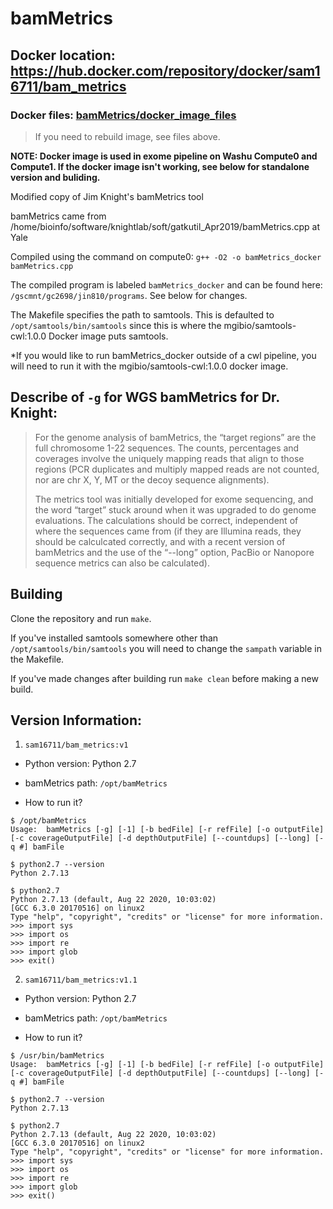 # bamMetrics
## Docker location: https://hub.docker.com/repository/docker/sam16711/bam_metrics
### Docker files: [bamMetrics/docker_image_files](./docker_image_files)
> If you need to rebuild image, see files above.  
  
**NOTE: Docker image is used in exome pipeline on Washu Compute0 and Compute1. If the docker image isn't working, see below for standalone version and buliding.**  


Modified copy of Jim Knight's bamMetrics tool

bamMetrics came from /home/bioinfo/software/knightlab/soft/gatkutil_Apr2019/bamMetrics.cpp at Yale

Compiled using the command on compute0: ```g++ -O2 -o bamMetrics_docker bamMetrics.cpp```

The compiled program is labeled ```bamMetrics_docker``` and can be found here: ```/gscmnt/gc2698/jin810/programs```. See below for changes.

The Makefile specifies the path to samtools. This is defaulted to ```/opt/samtools/bin/samtools``` since this is where the mgibio/samtools-cwl:1.0.0 Docker image puts samtools.

*If you would like to run bamMetrics_docker outside of a cwl pipeline, you will need to run it with the mgibio/samtools-cwl:1.0.0 docker image.


## Describe of `-g` for WGS bamMetrics for Dr. Knight:

> For the genome analysis of bamMetrics, the “target regions” are the full chromosome 1-22 sequences.  The counts, percentages and coverages involve the uniquely mapping reads that align to those regions (PCR duplicates and multiply mapped reads are not counted, nor are chr X, Y, MT or the decoy sequence alignments).
>
> The metrics tool was initially developed for exome sequencing, and the word “target” stuck around when it was upgraded to do genome evaluations.  The calculations should be correct, independent of where the sequences came from (if they are Illumina reads, they should be calculcated correctly, and with a recent version of bamMetrics and the use of the “--long” option, PacBio or Nanopore sequence metrics can also be calculated).


## Building
Clone the repository and run ```make```.

If you've installed samtools somewhere other than ```/opt/samtools/bin/samtools``` you will need to change the ```sampath``` variable in the Makefile.

If you've made changes after building run ```make clean``` before making a new build.

## Version Information:

1. `sam16711/bam_metrics:v1`

  * Python version: Python 2.7
  * bamMetrics path: `/opt/bamMetrics`
  
  * How to run it?
  
  ```
  $ /opt/bamMetrics 
  Usage:  bamMetrics [-g] [-1] [-b bedFile] [-r refFile] [-o outputFile] [-c coverageOutputFile] [-d depthOutputFile] [--countdups] [--long] [-q #] bamFile
  
  $ python2.7 --version
  Python 2.7.13
  
  $ python2.7          
  Python 2.7.13 (default, Aug 22 2020, 10:03:02) 
  [GCC 6.3.0 20170516] on linux2
  Type "help", "copyright", "credits" or "license" for more information.
  >>> import sys
  >>> import os
  >>> import re
  >>> import glob
  >>> exit()

  ```

2. `sam16711/bam_metrics:v1.1`

  * Python version: Python 2.7
  * bamMetrics path: `/opt/bamMetrics`


  * How to run it?

  ```
  $ /usr/bin/bamMetrics 
  Usage:  bamMetrics [-g] [-1] [-b bedFile] [-r refFile] [-o outputFile] [-c coverageOutputFile] [-d depthOutputFile] [--countdups] [--long] [-q #] bamFile

  $ python2.7 --version
  Python 2.7.13
  
  $ python2.7 
  Python 2.7.13 (default, Aug 22 2020, 10:03:02) 
  [GCC 6.3.0 20170516] on linux2
  Type "help", "copyright", "credits" or "license" for more information.
  >>> import sys
  >>> import os
  >>> import re
  >>> import glob
  >>> exit()
  
  ```
